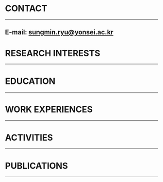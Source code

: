 # CONTACT
* * *
## **E-mail**: sungmin.ryu@yonsei.ac.kr

# RESEARCH INTERESTS
* * *

# EDUCATION
* * *

# WORK EXPERIENCES
* * *

# ACTIVITIES
* * *

# PUBLICATIONS
* * *